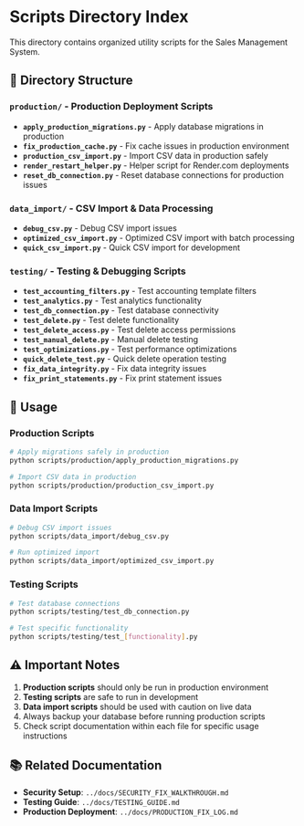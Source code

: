 # Scripts Directory Index

This directory contains organized utility scripts for the Sales Management System.

## 📁 Directory Structure

### `production/` - Production Deployment Scripts
- **`apply_production_migrations.py`** - Apply database migrations in production
- **`fix_production_cache.py`** - Fix cache issues in production environment
- **`production_csv_import.py`** - Import CSV data in production safely
- **`render_restart_helper.py`** - Helper script for Render.com deployments
- **`reset_db_connection.py`** - Reset database connections for production issues

### `data_import/` - CSV Import & Data Processing
- **`debug_csv.py`** - Debug CSV import issues
- **`optimized_csv_import.py`** - Optimized CSV import with batch processing
- **`quick_csv_import.py`** - Quick CSV import for development

### `testing/` - Testing & Debugging Scripts
- **`test_accounting_filters.py`** - Test accounting template filters
- **`test_analytics.py`** - Test analytics functionality
- **`test_db_connection.py`** - Test database connectivity
- **`test_delete.py`** - Test delete functionality
- **`test_delete_access.py`** - Test delete access permissions
- **`test_manual_delete.py`** - Manual delete testing
- **`test_optimizations.py`** - Test performance optimizations
- **`quick_delete_test.py`** - Quick delete operation testing
- **`fix_data_integrity.py`** - Fix data integrity issues
- **`fix_print_statements.py`** - Fix print statement issues

## 🚀 Usage

### Production Scripts
```bash
# Apply migrations safely in production
python scripts/production/apply_production_migrations.py

# Import CSV data in production
python scripts/production/production_csv_import.py
```

### Data Import Scripts
```bash
# Debug CSV import issues
python scripts/data_import/debug_csv.py

# Run optimized import
python scripts/data_import/optimized_csv_import.py
```

### Testing Scripts
```bash
# Test database connections
python scripts/testing/test_db_connection.py

# Test specific functionality
python scripts/testing/test_[functionality].py
```

## ⚠️ Important Notes

1. **Production scripts** should only be run in production environment
2. **Testing scripts** are safe to run in development
3. **Data import scripts** should be used with caution on live data
4. Always backup your database before running production scripts
5. Check script documentation within each file for specific usage instructions

## 📚 Related Documentation

- **Security Setup**: `../docs/SECURITY_FIX_WALKTHROUGH.md`
- **Testing Guide**: `../docs/TESTING_GUIDE.md`
- **Production Deployment**: `../docs/PRODUCTION_FIX_LOG.md`
